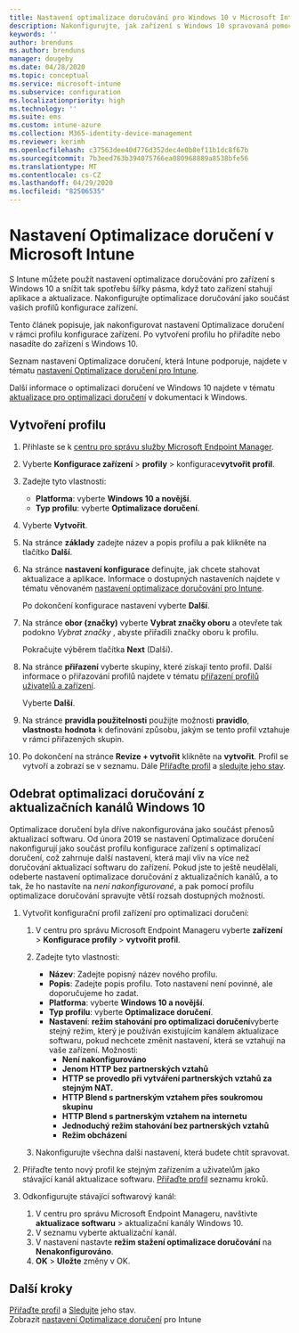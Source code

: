 ```yaml
---
title: Nastavení optimalizace doručování pro Windows 10 v Microsoft Intune – Azure | Microsoft Docs
description: Nakonfigurujte, jak zařízení s Windows 10 spravovaná pomocí služby Intune využívají optimalizaci doručování. V Intune vytvořte profil konfigurace zařízení pro instalaci aktualizací z Internetu. Přečtěte si taky, jak nahradit existující aktualizační kanály profilem Optimalizace doručení.
keywords: ''
author: brenduns
ms.author: brenduns
manager: dougeby
ms.date: 04/28/2020
ms.topic: conceptual
ms.service: microsoft-intune
ms.subservice: configuration
ms.localizationpriority: high
ms.technology: ''
ms.suite: ems
ms.custom: intune-azure
ms.collection: M365-identity-device-management
ms.reviewer: kerimh
ms.openlocfilehash: c37563dee40d776d352dec4e0b8ef11b1dc8f67b
ms.sourcegitcommit: 7b3eed763b394075766ea080968889a8538bfe56
ms.translationtype: MT
ms.contentlocale: cs-CZ
ms.lasthandoff: 04/29/2020
ms.locfileid: "82506535"
---
```

# <a name="delivery-optimization-settings-in-microsoft-intune"></a>Nastavení Optimalizace doručení v Microsoft Intune

S Intune můžete použít nastavení optimalizace doručování pro zařízení s Windows 10 a snížit tak spotřebu šířky pásma, když tato zařízení stahují aplikace a aktualizace. Nakonfigurujte optimalizace doručování jako součást vašich profilů konfigurace zařízení.  

Tento článek popisuje, jak nakonfigurovat nastavení Optimalizace doručení v rámci profilu konfigurace zařízení. Po vytvoření profilu ho přiřadíte nebo nasadíte do zařízení s Windows 10.

Seznam nastavení Optimalizace doručení, která Intune podporuje, najdete v tématu [nastavení Optimalizace doručení pro Intune](delivery-optimization-settings.md).  

Další informace o optimalizaci doručení ve Windows 10 najdete v tématu [aktualizace pro optimalizaci doručení](https://docs.microsoft.com/windows/deployment/update/waas-delivery-optimization) v dokumentaci k Windows.  

## <a name="create-the-profile"></a>Vytvoření profilu

1. Přihlaste se k [centru pro správu služby Microsoft Endpoint Manager](https://go.microsoft.com/fwlink/?linkid=2109431).

2. Vyberte **Konfigurace zařízení** > **profily** > konfigurace**vytvořit profil**.

3. Zadejte tyto vlastnosti:
   - **Platforma**: vyberte **Windows 10 a novější**.
   - **Typ profilu**: vyberte **Optimalizace doručení**.

4. Vyberte **Vytvořit**.

5. Na stránce **základy** zadejte název a popis profilu a pak klikněte na tlačítko **Další**.

6. Na stránce **nastavení konfigurace** definujte, jak chcete stahovat aktualizace a aplikace. Informace o dostupných nastaveních najdete v tématu věnovaném [nastavení optimalizace doručování pro Intune](delivery-optimization-settings.md).

   Po dokončení konfigurace nastavení vyberte **Další**.

7. Na stránce **obor (značky)** vyberte **Vybrat značky oboru** a otevřete tak podokno *Vybrat značky* , abyste přiřadili značky oboru k profilu.
  
   Pokračujte výběrem tlačítka **Next** (Další).

8. Na stránce **přiřazení** vyberte skupiny, které získají tento profil. Další informace o přiřazování profilů najdete v tématu [přiřazení profilů uživatelů a zařízení](../configuration/device-profile-assign.md).

   Vyberte **Další**.

9. Na stránce **pravidla použitelnosti** použijte možnosti **pravidlo**, **vlastnost**a **hodnota** k definování způsobu, jakým se tento profil vztahuje v rámci přiřazených skupin.

10. Po dokončení na stránce **Revize + vytvořit** klikněte na **vytvořit**. Profil se vytvoří a zobrazí se v seznamu. Dále [Přiřaďte profil](device-profile-assign.md) a [sledujte jeho stav](device-profile-monitor.md).

## <a name="remove-delivery-optimization-from-windows-10-update-rings"></a>Odebrat optimalizaci doručování z aktualizačních kanálů Windows 10

Optimalizace doručení byla dříve nakonfigurována jako součást přenosů aktualizací softwaru. Od února 2019 se nastavení Optimalizace doručení nakonfigurují jako součást profilu konfigurace zařízení s optimalizací doručení, což zahrnuje další nastavení, která mají vliv na více než doručování aktualizací softwaru do zařízení. Pokud jste to ještě neudělali, odeberte nastavení optimalizace doručování z aktualizačních kanálů, a to tak, že ho nastavíte na *není nakonfigurované*, a pak pomocí profilu optimalizace doručování spravujte větší rozsah dostupných možností.

1. Vytvořit konfigurační profil zařízení pro optimalizaci doručení:

    1. V centru pro správu Microsoft Endpoint Manageru vyberte **zařízení** > **Konfigurace profily** > **vytvořit profil**.
    2. Zadejte tyto vlastnosti:

        - **Název**: Zadejte popisný název nového profilu.
        - **Popis**: Zadejte popis profilu. Toto nastavení není povinné, ale doporučujeme ho zadat.
        - **Platforma**: vyberte **Windows 10 a novější**.
        - **Typ profilu**: vyberte **Optimalizace doručení**.
        - **Nastavení**: **režim stahování pro optimalizaci doručení**vyberte stejný režim, který je používán existujícím kanálem aktualizace softwaru, pokud nechcete změnit nastavení, která se vztahují na vaše zařízení. Možnosti:
            - **Není nakonfigurováno**
            - **Jenom HTTP bez partnerských vztahů**
            - **HTTP se provedlo při vytváření partnerských vztahů za stejným NAT.**
            - **HTTP Blend s partnerským vztahem přes soukromou skupinu**
            - **HTTP Blend s partnerským vztahem na internetu**
            - **Jednoduchý režim stahování bez partnerských vztahů**
            - **Režim obcházení**
    3. Nakonfigurujte všechna další nastavení, která budete chtít spravovat.

2. Přiřaďte tento nový profil ke stejným zařízením a uživatelům jako stávající kanál aktualizace softwaru. [Přiřaďte profil](device-profile-assign.md) seznamu kroků.

3. Odkonfigurujte stávající softwarový kanál:
    1. V centru pro správu Microsoft Endpoint Manageru, navštivte **aktualizace softwaru** > aktualizační kanály Windows 10.
    2. V seznamu vyberte aktualizační kanál.
    3. V nastavení nastavte **režim stažení optimalizace doručování** na **Nenakonfigurováno**.
    4. **OK** > **Uložte** změny v OK.

## <a name="next-steps"></a>Další kroky

[Přiřaďte profil](device-profile-assign.md) a [Sledujte](device-profile-monitor.md) jeho stav.  
Zobrazit [nastavení Optimalizace doručení](delivery-optimization-settings.md) pro Intune
